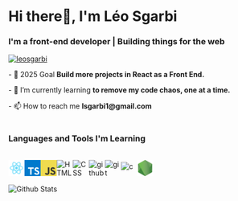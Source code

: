 <h1 align="flex-start">Hi there👋, I'm Léo Sgarbi</h1>
<h3 align="flex-start">
  I'm a front-end developer | Building things for the web
</h3>

<p align="flex-start">
  <a href="https://www.linkedin.com/in/leosgarbi/" target="blank"
    ><img
      src="https://img.shields.io/twitter/follow/leosgarbi?logo=linkedin&style=for-the-badge"
      alt="leosgarbi"
  /></a>
</p>

<p align="flex-start">
- 🔭 2025 Goal <strong>Build more projects in React as a Front End.</strong>
</p>

<p align="flex-start">
  - 🌱 I’m currently learning <strong>to remove my code chaos, one at a time.</strong>
</p>


<p align="flex-start">- 📫 How to reach me <strong>lsgarbi1@gmail.com</strong></p>

<h1></h1>
<h3 align="flex-start">Languages and Tools I'm Learning</h3>
<br />

<div align="flex-start" style="display: flex; align-items: center; flex-wrap: wrap; gap:"8px">
  <img width="32" height="32" src="https://raw.githubusercontent.com/github/explore/80688e429a7d4ef2fca1e82350fe8e3517d3494d/topics/react/react.png" alt="React"/> 
  <img width="32" height="32" src="https://raw.githubusercontent.com/github/explore/80688e429a7d4ef2fca1e82350fe8e3517d3494d/topics/typescript/typescript.png" alt="Typescript"/>
  <img width="32" height="32" src="https://raw.githubusercontent.com/github/explore/80688e429a7d4ef2fca1e82350fe8e3517d3494d/topics/javascript/javascript.png" alt="Javascript"/>
  <img width="32" height="32" src="https://cdn-icons-png.flaticon.com/512/732/732212.png" alt="HTML"/>
  <img width="32" height="32" src="https://cdn.iconscout.com/icon/free/png-256/free-css3-9-1175237.png?f=webp" alt="CSS"/>
  <img width="32" height="32" src="https://cdn-icons-png.flaticon.com/512/25/25231.png" alt="github"/>
  <img width="32" height="32" src="https://git-scm.com/images/logos/downloads/Git-Icon-1788C.png" alt="git"/>
  <img width="32" height="24" src="https://a0.awsstatic.com/libra-css/images/logos/aws_smile-header-desktop-en-white_59x35@2x.png" alt="c"/>
  <img width="32" height="32" src="https://raw.githubusercontent.com/github/explore/80688e429a7d4ef2fca1e82350fe8e3517d3494d/topics/nodejs/nodejs.png" alt="Nodejs"/>
</div>
<br />
<div align="flex-start">
  <img
    align="flex-start"
    src="https://github-readme-stats.vercel.app/api/top-langs/?username=leosgarbi&theme=dark&hide_border=false&include_all_commits=true&count_private=true&layout=compact"
    alt="Github Stats"
  />
</div>
